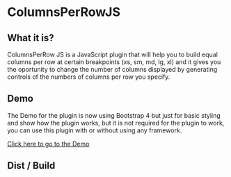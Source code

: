 # ColumnsPerRowJS

## What it is?

ColumnsPerRow JS is a JavaScript plugin that will help you to build equal columns per row at certain breakpoints (xs, sm, md, lg, xl) and it gives you the oportunity to change the number of columns displayed by generating controls of the numbers of columns per row you specify.

## Demo

The Demo for the plugin is now using Bootstrap 4 but just for basic styling and show how the plugin works, but it is not required for the plugin to work, you can use this plugin with or without using any framework.

[Click here to go to the Demo](http://www.google.com.mx 'ColumnsPerRow JS Demo')

## Dist / Build
